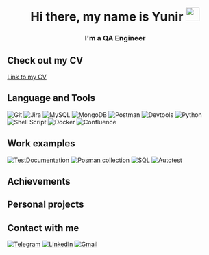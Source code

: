 <!-- ## Hi there, my name is Yunir and I'm a QA Engineer 👋 -->

<!-- если хочешь чтобы имя было ссылкой 
<h1 align="center">Hi there, I'm <a href="https://link.ru/" target="_blank">Yunir</a>  
-->
<h1 align="center">Hi there, my name is Yunir
<img src="https://github.com/blackcater/blackcater/raw/main/images/Hi.gif" height="32"/></h1>
<h3 align="center">I'm a QA Engineer</h3>

## Check out my CV
[Link to my CV](https://drive.google.com/file/d/1hyftHLbMz3YmHKu7hL5oFgNR8KkUsLZN/view?usp=sharing)

## Language and Tools
![Git](https://img.shields.io/badge/git-%23F05033.svg?style=for-the-badge&logo=git&logoColor=white)
![Jira](https://img.shields.io/badge/jira-%230A0FFF.svg?style=for-the-badge&logo=jira&logoColor=white)
![MySQL](https://img.shields.io/badge/mysql-%2300f.svg?style=for-the-badge&logo=mysql&logoColor=white)
![MongoDB](https://img.shields.io/badge/MongoDB-%234ea94b.svg?style=for-the-badge&logo=mongodb&logoColor=white)
![Postman](https://img.shields.io/badge/Postman-FF6C37?style=for-the-badge&logo=postman&logoColor=white)
![Devtools](https://img.shields.io/badge/DevTools-090909?style=for-the-badge&logo=googlechrome&logoColor=2674f2)
![Python](https://img.shields.io/badge/python-3670A0?style=for-the-badge&logo=python&logoColor=ffdd54)
![Shell Script](https://img.shields.io/badge/shell_script-%23121011.svg?style=for-the-badge&logo=gnu-bash&logoColor=white)
![Docker](https://img.shields.io/badge/docker-%230db7ed.svg?style=for-the-badge&logo=docker&logoColor=white)
![Confluence](https://img.shields.io/badge/confluence-%23172BF4.svg?style=for-the-badge&logo=confluence&logoColor=white)

## Work examples
[![TestDocumentation](https://github-readme-stats.vercel.app/api/pin/?username=chezarqa&repo=my_cv)](https://github.com/ChezarQA/my_cv)
[![Posman collection](https://github-readme-stats.vercel.app/api/pin/?username=chezarqa&repo=my_cv)](https://github.com/ChezarQA/my_cv)
[![SQL](https://github-readme-stats.vercel.app/api/pin/?username=chezarqa&repo=my_cv)](https://github.com/ChezarQA/my_cv)
[![Autotest](https://github-readme-stats.vercel.app/api/pin/?username=chezarqa&repo=my_cv)](https://github.com/ChezarQA/my_cv)

## Achievements

## Personal projects

## Contact with me
[![Telegram](https://img.shields.io/badge/Telegram-2CA5E0?style=for-the-badge&logo=telegram&logoColor=white)](https://t.me/Chezar_QA)
[![LinkedIn](https://img.shields.io/badge/linkedin-%230077B5.svg?style=for-the-badge&logo=linkedin&logoColor=white)](https://www.linkedin.com/in/chezarqa/)
[![Gmail](https://img.shields.io/badge/Gmail-D14836?style=for-the-badge&logo=gmail&logoColor=white)](mailto:chezar.qa@gmail.com)






